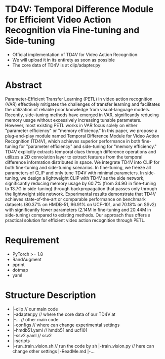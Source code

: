 # TD4V: Temporal Difference Module for Efficient Video Action Recognition via Fine-tuning and Side-tuning
- Official implementation of TD4V for Video Action Recognition
- We will upload it in its entirety as soon as possible
- The core data of TD4V is at clip/adapter.py
# Abstract
Parameter-Efficient Transfer Learning (PETL) in video action recognition (VAR) effectively mitigates the challenges of transfer learning and facilitates the utilization of reliable prior knowledge from visual-language models. Recently, side-tuning methods have emerged in VAR, significantly reducing memory usage without excessively increasing tunable parameters. However, most existing PETL works in VAR focus solely on either "parameter efficiency" or "memory efficiency." In this paper, we propose a plug-and-play module named Temporal Difference Module for Video Action Recognition (TD4V), which achieves superior performance in both fine-tuning for "parameter efficiency" and side-tuning for "memory efficiency." TD4V explicitly extracts temporal clues through difference operations and utilizes a 2D convolution layer to extract features from the temporal difference information distributed in space. We integrate TD4V into CLIP for both fine-tuning and side-tuning scenarios. In fine-tuning, we freeze all parameters of CLIP and only tune TD4V with minimal parameters. In side-tuning, we design a lightweight CLIP with TD4V as the side network, significantly reducing memory usage by 60.7% (from 34.9G in fine-tuning to 13.7G in side-tuning) through backpropagation that passes only through the lightweight side network. Experimental results demonstrate that TD4V achieves state-of-the-art or comparable performance on benchmark datasets (80.37% on HMDB-51, 96.91% on UCF-101, and 70.18% on SSv2) with significantly fewer parameters (2.14M in fine-tuning and 20.44M in side-tuning) compared to existing methods. Our approach thus offers a practical solution for efficient video action recognition through PETL.
# Requirement
- PyTorch >= 1.8
- RandAugment
- pprint
- dotmap
- yaml
# Structure Description
- |-clip  // our main code
-  |-adapter.py  // where the core data of our TD4V at
-  |-...  // other main code
- |-configs  // where can change experimental settings
-  |-hmdb51.yaml  // hmdb51 and ucf101
-  |-ssv2.yaml  // ssv2
- |-scripts
-  |-run_train_vision.sh  // run the code by sh
|-train_vision.py  // here can change other settings
|-ReadMe.md
|-...
